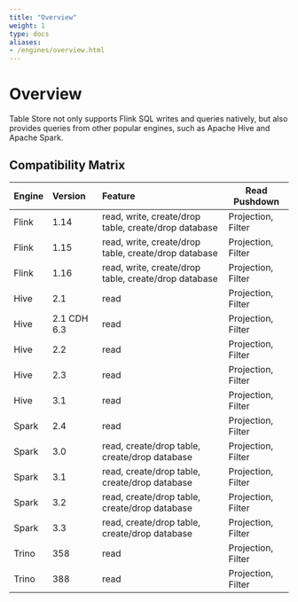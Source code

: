 ```yaml
---
title: "Overview"
weight: 1
type: docs
aliases:
- /engines/overview.html
---
```

<!--
Licensed to the Apache Software Foundation (ASF) under one
or more contributor license agreements.  See the NOTICE file
distributed with this work for additional information
regarding copyright ownership.  The ASF licenses this file
to you under the Apache License, Version 2.0 (the
"License"); you may not use this file except in compliance
with the License.  You may obtain a copy of the License at

  http://www.apache.org/licenses/LICENSE-2.0

Unless required by applicable law or agreed to in writing,
software distributed under the License is distributed on an
"AS IS" BASIS, WITHOUT WARRANTIES OR CONDITIONS OF ANY
KIND, either express or implied.  See the License for the
specific language governing permissions and limitations
under the License.
-->

# Overview

Table Store not only supports Flink SQL writes and queries natively,
but also provides queries from other popular engines, such as
Apache Hive and Apache Spark.

## Compatibility Matrix

| Engine    | Version  | Feature                                              |    Read Pushdown   |
|:----------|:---------|:-----------------------------------------------------|--------------------|
| Flink     | 1.14     | read, write, create/drop table, create/drop database | Projection, Filter |
| Flink     | 1.15     | read, write, create/drop table, create/drop database | Projection, Filter |
| Flink     | 1.16     | read, write, create/drop table, create/drop database | Projection, Filter |
| Hive      | 2.1      | read                                                 | Projection, Filter |
| Hive      | 2.1 CDH 6.3 | read                                                 | Projection, Filter |
| Hive      | 2.2      | read                                                 | Projection, Filter |
| Hive      | 2.3      | read                                                 | Projection, Filter |
| Hive      | 3.1      | read                                                 | Projection, Filter |
| Spark     | 2.4      | read                                                 | Projection, Filter |
| Spark     | 3.0      | read, create/drop table, create/drop database        | Projection, Filter |
| Spark     | 3.1      | read, create/drop table, create/drop database        | Projection, Filter |
| Spark     | 3.2      | read, create/drop table, create/drop database        | Projection, Filter |
| Spark     | 3.3      | read, create/drop table, create/drop database        | Projection, Filter |
| Trino     | 358      | read                                                 | Projection, Filter |
| Trino     | 388      | read                                                 | Projection, Filter |